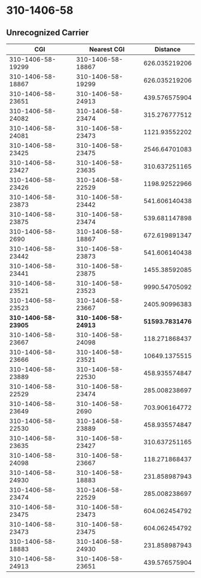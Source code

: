 # 310-1406-58
## Unrecognized Carrier


| CGI | Nearest CGI | Distance |
|-----|-------------|----------|
| 310-1406-58-19299 | 310-1406-58-18867 | 626.035219206 |
| 310-1406-58-18867 | 310-1406-58-19299 | 626.035219206 |
| 310-1406-58-23651 | 310-1406-58-24913 | 439.576575904 |
| 310-1406-58-24082 | 310-1406-58-23474 | 315.276777512 |
| 310-1406-58-24081 | 310-1406-58-23473 | 1121.93552202 |
| 310-1406-58-23425 | 310-1406-58-23475 | 2546.64701083 |
| 310-1406-58-23427 | 310-1406-58-23635 | 310.637251165 |
| 310-1406-58-23426 | 310-1406-58-22529 | 1198.92522966 |
| 310-1406-58-23873 | 310-1406-58-23442 | 541.606140438 |
| 310-1406-58-23875 | 310-1406-58-23474 | 539.681147898 |
| 310-1406-58-2690 | 310-1406-58-18867 | 672.619891347 |
| 310-1406-58-23442 | 310-1406-58-23873 | 541.606140438 |
| 310-1406-58-23441 | 310-1406-58-23875 | 1455.38592085 |
| 310-1406-58-23521 | 310-1406-58-23523 | 9990.54705092 |
| 310-1406-58-23523 | 310-1406-58-23667 | 2405.90996383 |
| **310-1406-58-23905** | **310-1406-58-24913** | **51593.7831476** |
| 310-1406-58-23667 | 310-1406-58-24098 | 118.271868437 |
| 310-1406-58-23666 | 310-1406-58-23521 | 10649.1375515 |
| 310-1406-58-23889 | 310-1406-58-22530 | 458.935574847 |
| 310-1406-58-22529 | 310-1406-58-23474 | 285.008238697 |
| 310-1406-58-23649 | 310-1406-58-2690 | 703.906164772 |
| 310-1406-58-22530 | 310-1406-58-23889 | 458.935574847 |
| 310-1406-58-23635 | 310-1406-58-23427 | 310.637251165 |
| 310-1406-58-24098 | 310-1406-58-23667 | 118.271868437 |
| 310-1406-58-24930 | 310-1406-58-18883 | 231.858987943 |
| 310-1406-58-23474 | 310-1406-58-22529 | 285.008238697 |
| 310-1406-58-23475 | 310-1406-58-23473 | 604.062454792 |
| 310-1406-58-23473 | 310-1406-58-23475 | 604.062454792 |
| 310-1406-58-18883 | 310-1406-58-24930 | 231.858987943 |
| 310-1406-58-24913 | 310-1406-58-23651 | 439.576575904 |
